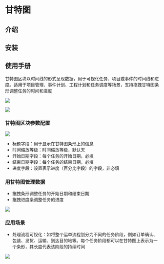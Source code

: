 # 甘特图

## 介绍

## 安装

## 使用手册

甘特图区块以时间线的形式呈现数据，用于可视化任务、项目或事件的时间线和进度。适用于项目管理、事件计划、工程计划和任务调度等场景，支持拖拽甘特图条形调整任务的时间和进度

![](https://static-docs.nocobase.com/f064f8fadf52947c990f5dad97736f98.png)

![](https://static-docs.nocobase.com/858112f44bc543973b6e5b03856a6360.png)

### 甘特图区块参数配置

![](https://static-docs.nocobase.com/592416fe9437106db822e0a793fa7a1c.png)

- 标题字段：用于显示在甘特图条形上的信息
- 时间缩放等级：时间缩放等级，默认天
- 开始日期字段：每个任务的开始日期，必填
- 结束日期字段：每个任务的结束日期，必填
- 进度字段：设置表示进度（百分比字段）的字段，非必填

### 用甘特图管理数据

- 拖拽条形调整任务的开始日期和结束日期
- 拖拽进度条调整任务的进度

![](https://static-docs.nocobase.com/fff6fe1e1fe0a88d20f80b3bb7233608.gif)

### 应用场景

- 处理流程可视化：如将整个运单流程划分为不同的任务阶段，例如订单确认、包装、发货、运输、到达目的地等。每个任务阶段都可以在甘特图上表示为一个条形，其长度代表该阶段的持续时间

![](https://static-docs.nocobase.com/03852cf63fce3372ccd259d3bd5bc0b8.gif)
